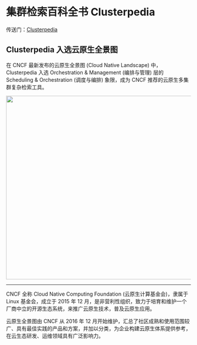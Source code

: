 # 集群检索百科全书 Clusterpedia

传送门：[Clusterpedia](https://github.com/clusterpedia-io)

## Clusterpedia 入选云原生全景图

在 CNCF 最新发布的云原生全景图 (Cloud Native Landscape) 中，Clusterpedia 入选 Orchestration & Management (编排与管理) 层的 Scheduling & Orchestration (调度与编排) 象限，成为 CNCF 推荐的云原生多集群复杂检索工具。

<a href="https://landscape.cncf.io/card-mode?category=scheduling-orchestration&grouping=category&selected=clusterpedia"><img class="aligncenter wp-image-7957 size-full" src="https://p26.toutiaoimg.com/origin/tos-cn-i-qvj2lq49k0/3871965400044875af28b263a790504c"  alt="" width="800" height="500" data-tag="bdshare"></a>

---

CNCF 全称 Cloud Native Computing Foundation (云原生计算基金会)，隶属于 Linux 基金会，成立于 2015 年 12 月，是非营利性组织，致力于培育和维护一个厂商中立的开源生态系统，来推广云原生技术，普及云原生应用。

云原生全景图由 CNCF 从 2016 年 12 月开始维护，汇总了社区成熟和使用范围较广、具有最佳实践的产品和方案，并加以分类，为企业构建云原生体系提供参考，在云生态研发、运维领域具有广泛影响力。
